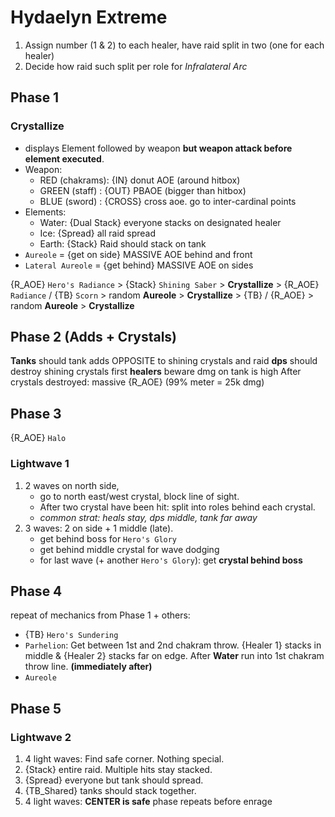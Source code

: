 # Hydaelyn Extreme
1. Assign number (1 & 2) to each healer, have raid split in two (one for each healer)
2. Decide how raid such split per role for *Infralateral Arc*

## Phase 1
### Crystallize
  * displays Element followed by weapon **but weapon attack before element executed**.
  * Weapon:
    * RED (chakrams): {IN} donut AOE (around hitbox)
    * GREEN (staff) : {OUT} PBAOE (bigger than hitbox)
    * BLUE (sword)  : {CROSS} cross aoe. go to inter-cardinal points
  * Elements:
    * Water: {Dual Stack} everyone stacks on designated healer
    * Ice: {Spread} all raid spread
    * Earth: {Stack} Raid should stack on tank
  * `Aureole` = {get on side} MASSIVE AOE behind and front
  * `Lateral Aureole` = {get behind} MASSIVE AOE on sides

{R_AOE} `Hero's Radiance` > {Stack} `Shining Saber` > **Crystallize** >
{R_AOE} `Radiance` / {TB} `Scorn` > random **Aureole** > **Crystallize** >
{TB} / {R_AOE} > random **Aureole** > **Crystallize**

## Phase 2 (Adds + Crystals)
**Tanks** should tank adds OPPOSITE to shining crystals and raid
**dps** should destroy shining crystals first
**healers** beware dmg on tank is high
After crystals destroyed: massive {R_AOE} (99% meter = 25k dmg)

## Phase 3
{R_AOE} `Halo`
### Lightwave 1
1. 2 waves on north side, 
   * go to north east/west crystal, block line of sight.  
   * After two crystal have been hit: split into roles behind each crystal.  
   * *common strat: heals stay, dps middle, tank far away*
2. 3 waves: 2 on side + 1 middle (late).
   * get behind boss for `Hero's Glory`
   * get behind middle crystal for wave dodging
   * for last wave (+ another `Hero's Glory`): get **crystal behind boss**

## Phase 4
repeat of mechanics from <a>Phase 1</a> + others:
* {TB} `Hero's Sundering`
* `Parhelion`: Get between 1st and 2nd chakram throw. {Healer 1} stacks in middle & {Healer 2} stacks far on edge. After **Water** run into 1st chakram throw line.
**(immediately after)**
* `Aureole`

## Phase 5
### Lightwave 2
1. 4 light waves: Find safe corner. Nothing special.
2. {Stack} entire raid. Multiple hits stay stacked.
3. {Spread} everyone but tank should spread.
4. {TB_Shared} tanks should stack together.
5. 4 light waves: **CENTER is safe**
phase repeats before enrage

